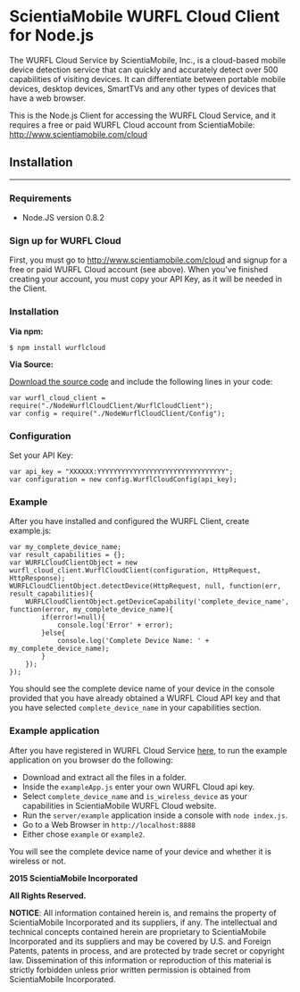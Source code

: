 # ScientiaMobile WURFL Cloud Client for Node.js

The WURFL Cloud Service by ScientiaMobile, Inc., is a cloud-based
mobile device detection service that can quickly and accurately
detect over 500 capabilities of visiting devices.  It can differentiate
between portable mobile devices, desktop devices, SmartTVs and any 
other types of devices that have a web browser.

This is the Node.js Client for accessing the WURFL Cloud Service, and
it requires a free or paid WURFL Cloud account from ScientiaMobile:
http://www.scientiamobile.com/cloud 

## Installation
---------------

### Requirements
- Node.JS version 0.8.2

### Sign up for WURFL Cloud
First, you must go to http://www.scientiamobile.com/cloud and signup
for a free or paid WURFL Cloud account (see above).  When you've finished
creating your account, you must copy your API Key, as it will be needed in
the Client.

### Installation

**Via npm:**

    $ npm install wurflcloud

**Via Source:**

[Download the source code](https://github.com/WURFL/wurfl-cloud-client-nodejs/zipball/master) and
include the following lines in your code:

   	var wurfl_cloud_client = require("./NodeWurflCloudClient/WurflCloudClient");
	var config = require("./NodeWurflCloudClient/Config");

### Configuration
Set your API Key:

   	var api_key = "XXXXXX:YYYYYYYYYYYYYYYYYYYYYYYYYYYYYYYY";
	var configuration = new config.WurflCloudConfig(api_key);

### Example
After you have installed and configured the WURFL Client, create example.js:

	var my_complete_device_name;
	var result_capabilities = {};
	var WURFLCloudClientObject = new wurfl_cloud_client.WurflCloudClient(configuration, HttpRequest, HttpResponse);
	WURFLCloudClientObject.detectDevice(HttpRequest, null, function(err, result_capabilities){
		WURFLCloudClientObject.getDeviceCapability('complete_device_name', function(error, my_complete_device_name){
			if(error!=null){
				console.log('Error' + error);
			}else{
				console.log('Complete Device Name: ' + my_complete_device_name);
			}
		});
	});				

You should see the complete device name of your device in the console provided
that you have already obtained a WURFL Cloud API key and that you have
selected `complete_device_name` in your capabilities section.


### Example application
After you have registered in WURFL Cloud Service [here](http://www.scientiamobile.com/cloud),
to run the example application on you browser do the following:

* Download and extract all the files in a folder.
* Inside the `exampleApp.js` enter your own WURFL Cloud api key.
* Select `complete_device_name` and `is_wireless_device` as your capabilities in ScientiaMobile WURFL Cloud website.
* Run the `server/example` application inside a console with `node index.js`.
* Go to a Web Browser in `http://localhost:8888`
* Either chose `example` or `example2`.

You will see the complete device name of your device and whether it is wireless or not.


**2015 ScientiaMobile Incorporated**

**All Rights Reserved.**

**NOTICE**:  All information contained herein is, and remains the property of
ScientiaMobile Incorporated and its suppliers, if any.  The intellectual
and technical concepts contained herein are proprietary to ScientiaMobile
Incorporated and its suppliers and may be covered by U.S. and Foreign
Patents, patents in process, and are protected by trade secret or copyright
law. Dissemination of this information or reproduction of this material is
strictly forbidden unless prior written permission is obtained from 
ScientiaMobile Incorporated.
